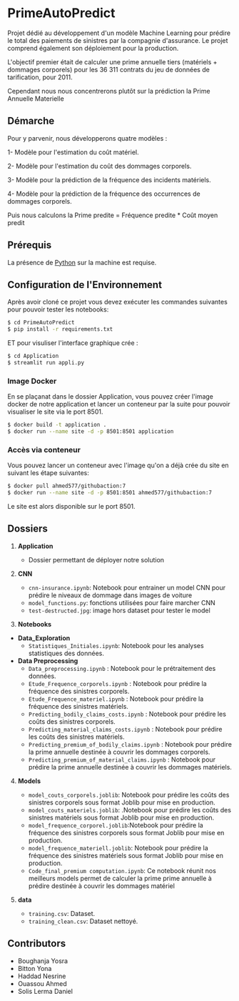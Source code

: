 # PrimeAutoPredict

Projet dédié au développement d'un modèle Machine Learning pour prédire le total des paiements de sinistres par la compagnie d'assurance. Le projet comprend également son déploiement pour la production.

L'objectif premier était de calculer une prime annuelle tiers (matériels + dommages corporels) pour les 36 311 contrats du jeu de données de tarification, pour 2011.

Cependant nous nous concentrerons plutôt sur la prédiction la Prime Annuelle Materielle

## Démarche
Pour y parvenir, nous développerons quatre modèles :

1- Modèle pour l'estimation du coût matériel.

2- Modèle pour l'estimation du coût des dommages corporels.

3- Modèle pour la prédiction de la fréquence des incidents matériels.

4- Modèle pour la prédiction de la fréquence des occurrences de dommages corporels.


Puis nous calculons la Prime predite  = Fréquence predite * Coût moyen​ predit ​


## Prérequis
La présence de [Python](https://www.python.org/) sur la machine est requise.

## Configuration de l'Environnement

Après avoir cloné ce projet  vous devez exécuter les commandes suivantes pour pouvoir tester les notebooks:

```bash
$ cd PrimeAutoPredict
$ pip install -r requirements.txt
```
ET pour visuliser l'interface graphique crée :
```bash
$ cd Application
$ streamlit run appli.py
```

### Image Docker

En se plaçanat dans le dossier Application, vous pouvez créer l'image docker de notre application et lancer un conteneur par la suite pour pouvoir visualiser le site via le port 8501.
```bash
$ docker build -t application .   
$ docker run --name site -d -p 8501:8501 application
```

### Accès via conteneur

Vous pouvez lancer un conteneur avec l'image qu'on a déjà crée du site en suivant les étape suivantes:
```bash
$ docker pull ahmed577/githubaction:7  
$ docker run --name site -d -p 8501:8501 ahmed577/githubaction:7
```
Le site est alors disponible sur le port 8501.

## Dossiers

1. **Application**
   - Dossier permettant de déployer notre solution 
     
2. **CNN**
   - `cnn-insurance.ipynb`: Notebook pour entrainer un model CNN pour prédire le niveaux de dommage dans images de voiture
   - `model_functions.py`: fonctions utilisées pour faire marcher CNN
   - `test-destructed.jpg`: image hors dataset pour tester le model
     
3. **Notebooks**

 * **Data_Exploration**
      - `Statistiques_Initiales.ipynb`: Notebook pour les analyses statistiques des données.
 * **Data Preprocessing**
   - `Data_preprocessing.ipynb` : Notebook pour le prétraitement des données.
   - `Etude_Frequence_corporels.ipynb` : Notebook pour prédire la fréquence des sinistres corporels.
   - `Etude_Frequence_materiel.ipynb` : Notebook pour prédire la fréquence des sinistres matériels.
   - `Predicting_bodily_claims_costs.ipynb` : Notebook pour prédire les coûts des sinistres corporels.
   - `Predicting_material_claims_costs.ipynb` : Notebook pour prédire les coûts des sinistres matériels.
   - `Predicting_premium_of_bodily_claims.ipynb` : Notebook pour prédire la prime annuelle destinée à couvrir les dommages corporels.
   - `Predicting_premium_of_material_claims.ipynb` : Notebook pour prédire la prime annuelle destinée à couvrir les dommages matériels.

4. **Models**
   - `model_couts_corporels.joblib`: Notebook pour prédire les coûts des sinistres corporels sous format Joblib pour mise en production.
   - `model_couts_materiels.joblib`: .Notebook pour prédire les coûts des sinistres matériels sous format Joblib pour mise en production.
   - `model_frequence_corporel.joblib`:Notebook pour prédire la fréquence des sinistres corporels sous format Joblib pour mise en production.
   - `model_frequence_materiell.joblib`: Notebook pour prédire la fréquence des sinistres matériels sous format Joblib pour mise en production.
   - `Code_final_premium computation.ipynb`: Ce notebook réunit nos meilleurs models permet de calculer la prime prime annuelle à prédire destinée à couvrir les dommages matériel


5. **data**
   - `training.csv`: Dataset.
   - `training_clean.csv`: Dataset nettoyé.
     
## Contributors

- Boughanja Yosra
- Bitton Yona
- Haddad Nesrine
- Ouassou Ahmed
- Solis Lerma Daniel
